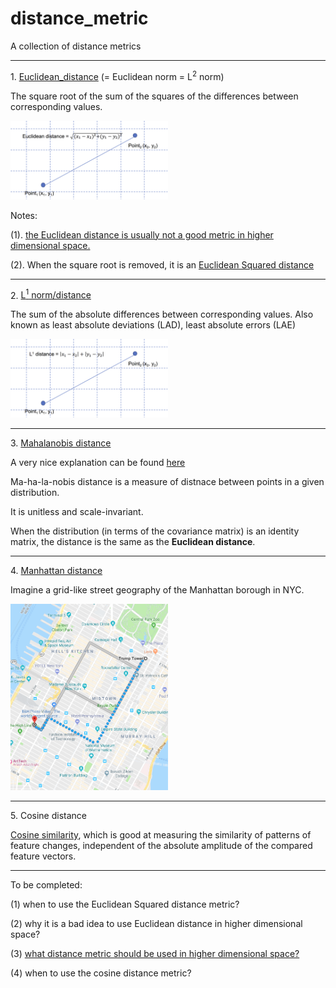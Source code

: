 # distance_metric
A collection of distance metrics

<hr>
1. <a href="https://en.wikipedia.org/wiki/Euclidean_distance">Euclidean_distance</a> (= Euclidean norm = L<sup>2</sup> norm)

The square root of the sum of the squares of the differences between corresponding values.

<img src="./images/Euclidean_distance.png" width="50%" />

Notes:

(1). <a href="https://stats.stackexchange.com/questions/99171/why-is-euclidean-distance-not-a-good-metric-in-high-dimensions">the Euclidean distance is usually not a good metric in higher dimensional space.</a>

(2). When the square root is removed, it is an <a href="http://www.improvedoutcomes.com/docs/WebSiteDocs/Clustering/Clustering_Parameters/Euclidean_and_Euclidean_Squared_Distance_Metrics.htm">Euclidean Squared distance</a>

<hr>
2. <a href="https://en.wikipedia.org/wiki/Least_absolute_deviations">L<sup>1</sup> norm/distance</a>

The sum of the absolute differences between corresponding values.
Also known as least absolute deviations (LAD), least absolute errors (LAE)

<img src="./images/L1_distance.png" width="50%" />

<hr>
3. <a href="https://en.wikipedia.org/wiki/Mahalanobis_distance">Mahalanobis distance</a>

A very nice explanation can be found <a href="https://stats.stackexchange.com/questions/62092/bottom-to-top-explanation-of-the-mahalanobis-distance">here</a><br>

Ma-ha-la-nobis distance is a measure of distnace between points in a given distribution.

It is unitless and scale-invariant.

When the distribution (in terms of the covariance matrix) is an identity matrix, the distance is the same as the **Euclidean distance**.

<hr>
4. <a href="https://en.wiktionary.org/wiki/Manhattan_distance">Manhattan distance</a>

Imagine a grid-like street geography of the Manhattan borough in NYC.

<img src="./images/Manhattan_distance.png" width="50%" />

<hr>
5. Cosine distance

<a href="https://cmry.github.io/notes/euclidean-v-cosine">Cosine similarity</a>, which is good at measuring the similarity of patterns of feature changes, independent of the absolute amplitude of the compared feature vectors.

<hr>

To be completed:

(1) when to use the Euclidean Squared distance metric?

(2) why it is a bad idea to use Euclidean distance in higher dimensional space?

(3) <a href="https://www.researchgate.net/post/What_is_the_best_distance_measure_for_high_dimensional_data">what distance metric should be used in higher dimensional space?</a>

(4) when to use the cosine distance metric?

